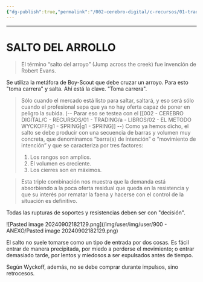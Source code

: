 ```yaml
---
{"dg-publish":true,"permalink":"/002-cerebro-digital/c-recursos/01-trading/a-libros/02-el-metodo-wyckoff/g3-salto-del-arrollo/"}
---
```



---
# SALTO DEL ARROLLO
> El término “salto del arroyo” (Jump across the creek) fue invención de Robert Evans.

Se utiliza la metáfora de Boy-Scout que debe cruzar un arroyo. Para esto "toma carrera" y salta. Ahí está la clave. "Toma carrera". 

>Sólo cuando el mercado está listo para saltar, saltará, y eso será sólo cuando el profesional sepa que ya no hay oferta capaz de poner en peligro la subida. (-- Parar eso se testea con el [[002 - CEREBRO DIGITAL/C - RECURSOS/01 - TRADING/a - LIBROS/02 - EL METODO WYCKOFF/g1 - SPRING\|g1 - SPRING]] --) Como ya hemos dicho, el salto se debe producir con una secuencia de barras y volumen muy concreta, que denominamos “barra(s) de intención” o “movimiento de intención” y que se caracteriza por tres factores:
>1. Los rangos son amplios.  
>2. El volumen es creciente.
>3. Los cierres son en máximos.

>Esta triple combinación nos muestra que la demanda está absorbiendo a la poca oferta residual que queda en la resistencia y que su interés por rematar la faena y hacerse con el control de la situación es definitivo.

Todas las rupturas de soportes y resistencias deben ser con "decisión". 

![Pasted image 20240902182129.png](/img/user/img/user/900 - ANEXO/Pasted image 20240902182129.png)

El salto no suele tomarse como un tipo de entrada por dos cosas.
Es fácil entrar de manera precipitada, por miedo a perderse el movimiento; o entrar demasiado tarde, por lentos y miedosos a ser expulsados antes de tiempo.

Según Wyckoff, además, no se debe comprar durante impulsos, sino retrocesos.

